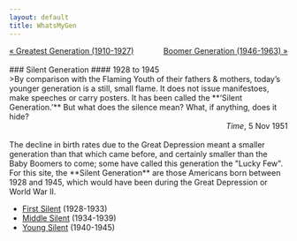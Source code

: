 ```yaml
---
layout: default
title: WhatsMyGen
---
```

<div style="overflow: hidden"><a href="/WhatsMyGen/generations/greatest.html" class="previous" style="float: left !important">&laquo; Greatest Generation (1910-1927)</a><a href="/WhatsMyGen/generations/boomer.html" class="next" style="float: right !important">Boomer Generation (1946-1963) &raquo;</a></div>
<br>
### Silent Generation
#### 1928 to 1945
<br>
>By comparison with the Flaming Youth of their fathers & mothers, today’s younger generation is a still, small flame. It does not issue manifestoes, make speeches or carry posters. It has been called the **‘Silent Generation.’** But what does the silence mean? What, if anything, does it hide?

<div style="text-align: right"> <em>Time</em>, 5 Nov 1951 </div> 
<br>
The decline in birth rates due to the Great Depression meant a smaller generation than that which came before, and certainly smaller than the Baby Boomers to come; some have called this generation the "Lucky Few". For this site, the **Silent Generation** are those Americans born between 1928 and 1945, which would have been during the Great Depression or World War II.

- [First Silent](/WhatsMyGen/generations/silent-first.html) (1928-1933)
- [Middle Silent](/WhatsMyGen/generations/silent-middle.html) (1934-1939)
- [Young Silent](/WhatsMyGen/generations/silent-young.html) (1940-1945)
